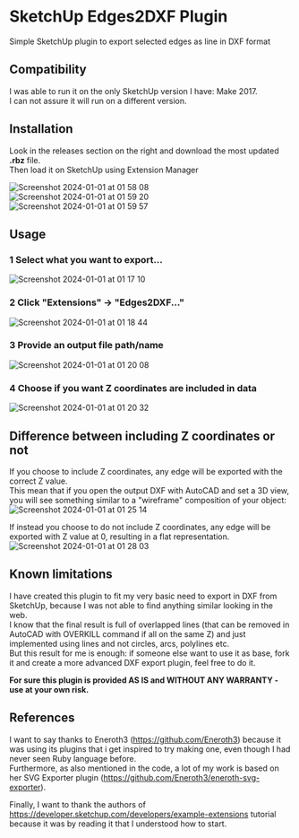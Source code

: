 # SketchUp Edges2DXF Plugin
Simple SketchUp plugin to export selected edges as line in DXF format

## Compatibility
I was able to run it on the only SketchUp version I have: Make 2017.  
I can not assure it will run on a different version.  

## Installation
Look in the releases section on the right and download the most updated **.rbz** file.  
Then load it on SketchUp using Extension Manager  

![Screenshot 2024-01-01 at 01 58 08](https://github.com/FrankBolleri/SketchUp-Edges2DXF/assets/26364299/f2a24da2-6b70-4661-932a-04d4bc4a410e)  
![Screenshot 2024-01-01 at 01 59 20](https://github.com/FrankBolleri/SketchUp-Edges2DXF/assets/26364299/9147765f-e404-49dc-8059-723a51441dde)  
![Screenshot 2024-01-01 at 01 59 57](https://github.com/FrankBolleri/SketchUp-Edges2DXF/assets/26364299/a76a2797-692c-434d-b6aa-57ac686276c5)  

## Usage
### 1 Select what you want to export...
![Screenshot 2024-01-01 at 01 17 10](https://github.com/FrankBolleri/SketchUp-Edges2DXF/assets/26364299/431570a7-5fe8-4e79-90e3-3fc7f6331e02)

### 2 Click "Extensions" -> "Edges2DXF..."
![Screenshot 2024-01-01 at 01 18 44](https://github.com/FrankBolleri/SketchUp-Edges2DXF/assets/26364299/112ffc09-a1d5-4d8e-a568-6dcf4e0923b3)

### 3 Provide an output file path/name
![Screenshot 2024-01-01 at 01 20 08](https://github.com/FrankBolleri/SketchUp-Edges2DXF/assets/26364299/59d36429-5329-4ade-98fe-6fb5d801856f)

### 4 Choose if you want Z coordinates are included in data
![Screenshot 2024-01-01 at 01 20 32](https://github.com/FrankBolleri/SketchUp-Edges2DXF/assets/26364299/dd3ae341-75d3-4d76-8ec6-822edff30c7b)

## Difference between including Z coordinates or not
If you choose to include Z coordinates, any edge will be exported with the correct Z value.  
This mean that if you open the output DXF with AutoCAD and set a 3D view, you will see something similar to a "wireframe" composition of your object:
![Screenshot 2024-01-01 at 01 25 14](https://github.com/FrankBolleri/SketchUp-Edges2DXF/assets/26364299/f3014024-a703-4f38-8311-51444b1d68e2)

If instead you choose to do not include Z coordinates, any edge will be exported with Z value at 0, resulting in a flat representation.
![Screenshot 2024-01-01 at 01 28 03](https://github.com/FrankBolleri/SketchUp-Edges2DXF/assets/26364299/101840bd-9542-407c-b3a2-8d308036e7a9)

## Known limitations
I have created this plugin to fit my very basic need to export in DXF from SketchUp, because I was not able to find anything similar looking in the web.  
I know that the final result is full of overlapped lines (that can be removed in AutoCAD with OVERKILL command if all on the same Z) and just implemented using lines and not circles, arcs, polylines etc.  
But this result for me is enough: if someone else want to use it as base, fork it and create a more advanced DXF export plugin, feel free to do it.  

**For sure this plugin is provided AS IS and WITHOUT ANY WARRANTY - use at your own risk.**  

## References
I want to say thanks to Eneroth3 (https://github.com/Eneroth3) because it was using its plugins that i get inspired to try making one, even though I had never seen Ruby language before.  
Furthermore, as also mentioned in the code, a lot of my work is based on her SVG Exporter plugin (https://github.com/Eneroth3/eneroth-svg-exporter).  

Finally, I want to thank the authors of https://developer.sketchup.com/developers/example-extensions tutorial because it was by reading it that I understood how to start.  
